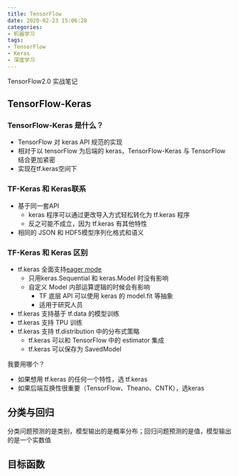 ```yaml
---
title: TensorFlow
date: 2020-02-23 15:06:28
categories:
- 机器学习
tags:
- TensorFlow
- Keras
- 深度学习
---
```


TensorFlow2.0 实战笔记

## TensorFlow-Keras

### TensorFlow-Keras 是什么？

+ TensorFlow 对 keras API 规范的实现
+ 相对于以 tensorFlow 为后端的 keras，TensorFlow-Keras 与 TensorFlow 结合更加紧密
+ 实现在tf.keras空间下

<!-- more -->

### TF-Keras 和 Keras联系

+ 基于同一套API
  + keras 程序可以通过更改导入方式轻松转化为 tf.keras 程序
  + 反之可能不成立，因为 tf.keras 有其他特性
+ 相同的 JSON 和 HDF5模型序列化格式和语义

### TF-Keras 和 Keras 区别

+ tf.keras 全面支持[eager mode]()
  + 只用keras.Sequential 和 keras.Model 时没有影响
  + 自定义 Model 内部运算逻辑的时候会有影响
    + TF 底层 API 可以使用 keras 的 model.fit 等抽象
    + 适用于研究人员
+ tf.keras 支持基于 tf.data 的模型训练
+ tf.keras 支持 TPU 训练
+ tf.keras 支持 tf.distribution 中的分布式策略
  + tf.keras 可以和 TensorFlow 中的 estimator 集成
  + tf.keras 可以保存为 SavedModel

我要用哪个？

+ 如果想用 tf.keras 的任何一个特性，选 tf.keras
+ 如果后端互换性很重要（TensorFlow、Theano、CNTK），选keras


## 分类与回归

分类问题预测的是类别，模型输出的是概率分布；回归问题预测的是值，模型输出的是一个实数值

## 目标函数
